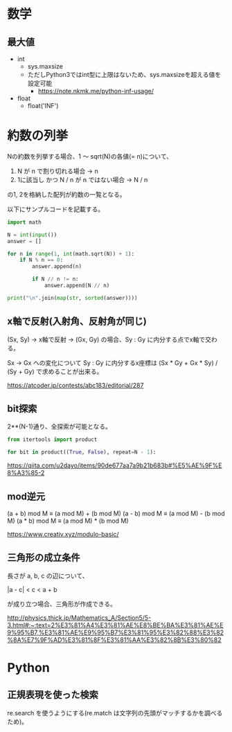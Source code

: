 # 数学

## 最大値

* int
  * sys.maxsize
  * ただしPython3ではint型に上限はないため、sys.maxsizeを超える値を設定可能
    * https://note.nkmk.me/python-inf-usage/
* float
  * float('INF')

# 約数の列挙

Nの約数を列挙する場合、1 ～ sqrt(N)の各値(= n)について、

1. N が n で割り切れる場合 -> n
2. 1に該当し かつ N / n が n ではない場合 -> N / n

の1, 2を格納した配列が約数の一覧となる。

以下にサンプルコードを記載する。

```python
import math

N = int(input())
answer = []

for n in range(1, int(math.sqrt(N)) + 1):
    if N % n == 0:
        answer.append(n)

        if N // n != n:
            answer.append(N // n)

print("\n".join(map(str, sorted(answer))))
```

## x軸で反射(入射角、反射角が同じ)

(Sx, Sy) -> x軸で反射 -> (Gx, Gy) の場合、Sy : Gy に内分する点でx軸で交わる。

Sx -> Gx への変化について Sy : Gy に内分するx座標は (Sx * Gy + Gx * Sy) / (Sy + Gy) で求めることが出来る。

https://atcoder.jp/contests/abc183/editorial/287

## bit探索

2**(N-1)通り、全探索が可能となる。

```python
from itertools import product

for bit in product((True, False), repeat=N - 1):
```

https://qiita.com/u2dayo/items/90de677aa7a9b21b683b#%E5%AE%9F%E8%A3%85-2

## mod逆元

(a + b) mod M ≡ (a mod M) + (b mod M)
(a - b) mod M ≡ (a mod M) - (b mod M)
(a * b) mod M ≡ (a mod M) * (b mod M)

https://www.creativ.xyz/modulo-basic/

## 三角形の成立条件

長さが a, b, c の辺について、

  |a - c| < c < a + b

が成り立つ場合、三角形が作成できる。

http://physics.thick.jp/Mathematics_A/Section5/5-3.html#:~:text=2%E3%81%A4%E3%81%AE%E8%BE%BA%E3%81%AE%E9%95%B7,%E3%81%AE%E9%95%B7%E3%81%95%E3%82%88%E3%82%8A%E7%9F%AD%E3%81%8F%E3%81%AA%E3%82%8B%E3%80%82

# Python

## 正規表現を使った検索

re.search を使うようにする(re.match は文字列の先頭がマッチするかを調べるため)。

